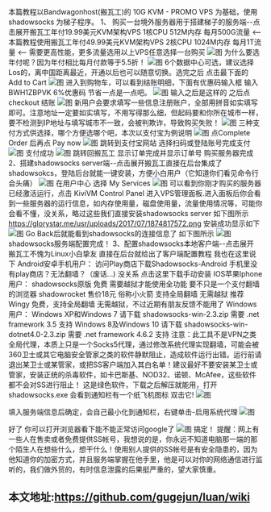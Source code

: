 本篇教程以Bandwagonhost(搬瓦工)的 10G KVM - PROMO VPS 为基础，使用 shadowsocks 为梯子程序。
1、 购买一台境外服务器用于搭建梯子的服务端--点击展开搬瓦工年付19.99美元KVM架构VPS 1核CPU 512M内存 每月500G流量 <-- 本篇教程使用搬瓦工年付49.99美元KVM架构VPS 2核CPU 1024M内存 每月1T流量 <-- 需要更高性能，更多流量选用以上VPS任意选择一台购买
![图](https://glorystar.me/usr/uploads/2017/07/2792248057.png)
为什么要选年付呢？因为年付相比每月付款等于5.5折！
![图](https://glorystar.me/usr/uploads/2017/07/3868812956.png)
6个数据中心可选，建议选择Los的，离中国距离最近，开通以后也可以随意切换。选完之后 点击最下面的 Add to Cart
![图](https://glorystar.me/usr/uploads/2017/07/1847888081.png)
进入到购物车，可以看到结账明细，下面有优惠码输入框 输入 BWH1ZBPVK 6%优惠码 节省一点是一点吧。
![图](https://glorystar.me/usr/uploads/2017/07/1747458751.png)
输入之后是这样的 之后点 checkout 结账
![图](https://glorystar.me/usr/uploads/2017/07/2381886666.png)
新用户会要求填写一些信息注册账户，全部用拼音如实填写即可。注意地址一定要如实填写，不用写得那么细，但起码要和你所在城市一样，要不检测到IP地址与填写城市不一致，会被判欺诈，导致购买失败！
![图](https://glorystar.me/usr/uploads/2017/07/3188850783.png)
三种支付方式供选择，哪个方便选哪个吧，本次以支付宝为例说明
![图](https://glorystar.me/usr/uploads/2017/07/3294554454.png)
点Complete Order 后再点 Pay now
![图](https://glorystar.me/usr/uploads/2017/07/1222399285.png)
跳转到支付宝网站 选择扫码或登陆账号完成支付
![图](https://glorystar.me/usr/uploads/2017/07/147543707.png)
支付成功
![图](https://glorystar.me/usr/uploads/2017/07/3498527012.png)
跳转回搬瓦工 显示订单完成并显示订单号
购买服务器完成
2、搭建shadowsocks server端--点击展开搬瓦工直接在后台集成了shadowsokcs，登陆后台就能一键安装，方便小白用户（它知道你们看见命令行会头痛）
![图](https://glorystar.me/usr/uploads/2017/07/2582920546.png)
在用户中心 选择 My Services
![图](https://glorystar.me/usr/uploads/2017/07/1650676052.png)
可以看到你刚才购买的服务器已经激活运行，点击 KiviVM Control Panel 进入VPS管理面板.进入面板后你会看到一些服务器的运行信息，如内存使用量，磁盘使用量，流量使用情况等，可能你会看不懂，没关系，略过这些我们直接安装shadowsocks server 如下图所示
https://glorystar.me/usr/uploads/2017/07/1874817572.png
安装成功显示如下
![图](https://glorystar.me/usr/uploads/2017/07/245912448.png)
Go Back后就能看到shadowsocks的连接信息了 如下图所示
![图](https://glorystar.me/usr/uploads/2017/07/3519233872.png)
shadowsocks服务端配置完成！
3、配置shadowsocks本地客户端--点击展开
搬瓦工不愧为Linux小白挚友 直接在后台就给出了客户端配置教程 我也在这里说下
Android安卓手机用户：
访问Play商店下载Shadowsocks-Android 手机里没有play商店？无法翻墙？（废话...) 没关系 点击这里下载手动安装
IOS苹果Iphone用户：
shadowsocks原版 免费 需要越狱才能使用全功能 要不只是一个支付翻墙的浏览器
shadowrocket 售价18元 俗称小火箭 支持全局翻墙 无需越狱 推荐
Wingy 免费，支持全局翻墙 无需越狱，不过近期有朋友反馈不能用了
Windows用户：
Windows XP和Windows 7 请下载 shadowsocks-win-2.3.zip 需要 .net framework 3.5 支持
Windows 8及Windows 10 请下载 shadowsocks-win-dotnet4.0-2.3.zip 需要 .net framework 4.6.2 支持
注意：此工具不是VPN之类全局代理，本质上只是一个Socks5代理，通过修改系统代理实现翻墙，可能会被360卫士或其它电脑安全管家之类的软件静默阻止，造成软件运行出错。运行前请退出某卫士或某管家，或把SS客户端加入其白名单！建议最好不要安装某卫士或管家，安装正统的杀毒软件，如卡巴斯基、NOD32、诺顿、McAfee，这些软件都不会对SS进行阻止！
这是绿色软件，下载之后解压就能用，打开 shadowsocks.exe 会看到通知栏有一个纸飞机图标 双击它!
![图](https://glorystar.me/usr/uploads/2017/07/2885063964.png)

填入服务端信息后确定，会自己最小化到通知栏，右键单击-启用系统代理
![图](https://glorystar.me/usr/uploads/2017/07/1426429880.png)

好了 你可以打开浏览器看下能不能正常访问google了
![图](https://glorystar.me/usr/uploads/2017/07/4094391132.png)
搞定！
提醒：网上有一些人在售卖或者免费提供SS帐号，我想说的是，你永远不知道电脑那一端的那个陌生人在想些什么，想干什么！使用别人提供的SS帐号是有安全隐患的，因为他知道你的加密方式，并且服务端掌握在他手里，他是可以对你的网络通信进行监听的，我们做外贸的，有时信息泄露的后果挺严重的，望大家慎重。

## 本文地址:https://github.com/gugejun/luan/wiki